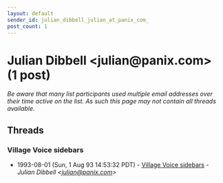 ```yaml
---
layout: default
sender_id: julian_dibbell_julian_at_panix_com_
post_count: 1
---
```


# Julian Dibbell <julian<span>@</span>panix.com> (1 post)

_Be aware that many list participants used multiple email addresses over their time active on the list. As such this page may not contain all threads available._

## Threads

### Village Voice sidebars
+ 1993-08-01 (Sun, 1 Aug 93 14:53:32 PDT) - [Village Voice sidebars](/archive/1993/08/a519c4e65316c822ae5aafb037f9ee25d94610e037d8097e16c83c158e3472d9) - _Julian Dibbell \<julian@panix.com\>_

